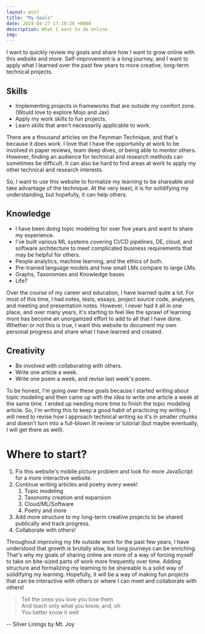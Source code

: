 ```yaml
---
layout: post
title: "My Goals"
date: 2024-04-27 17:10:28 +0000
description: What I want to do online.
img:
---
```


I want to quickly review my goals and share how I want to grow online with this website and more. Self-improvement is a long journey, and I want to apply what I learned over the past few years to more creative, long-term technical projects. 

## Skills
- Implementing projects in frameworks that are outside my comfort zone. (Would love to explore Mojo and Jax)
- Apply my work skills to fun projects.
- Learn skills that aren't necessarily applicable to work. 

There are a thousand articles on the Feynman Technique, and that's because it does work. I love that I have the opportunity at work to be involved in paper reviews, team deep dives, or being able to mentor others. However, finding an audience for technical and research methods can sometimes be difficult. It can also be hard to find areas at work to apply my other technical and research interests.

So, I want to use this website to formalize my learning to be shareable and take advantage of the technique. At the very least, it is for solidifying my understanding, but hopefully, it can help others. 

## Knowledge

- I have been doing topic modeling for over five years and want to share my experience.
- I've built various ML systems covering CI/CD pipelines, DE, cloud, and software architecture to meet complicated business requirements that may be helpful for others. 
- People analytics, machine learning, and the ethics of both.
- Pre-trained language models and how small LMs compare to large LMs.
- Graphs, Taxonomies and Knowledge bases
- Life? 

Over the course of my career and education, I have learned quite a lot. For most of this time, I had notes, tests, essays, project source code, analyses, and meeting and presentation notes. However, I never had it all in one place, and over many years, it's starting to feel like the sprawl of learning more has become an unorganized effort to add to all that I have done. Whether or not this is true, I want this website to document my own personal progress and share what I have learned and created.

## Creativity

- Be involved with collaborating with others.
- Write one article a week.
- Write one poem a week, and revise last week's poem.

To be honest, I'm going over these goals because I started writing about topic modeling and then came up with the idea to write one article a week at the same time. I ended up needing more time to finish the topic modeling article. So, I'm writing this to keep a good habit of practicing my writing. I will need to revise how I approach technical writing so it's in smaller chunks and doesn't turn into a full-blown lit review or tutorial (but maybe eventually, I will get there as well).

# Where to start?
1. Fix this website's mobile picture problem and look for more JavaScript for a more interactive website.
2. Continue writing articles and poetry every week!
    1. Topic modeling
    2. Taxonomy creation and expansion
    3. Cloud/ML/Software
    4. Poetry and more
3. Add more structure to my long-term creative projects to be shared publically and track progress.
4. Collaborate with others!

Throughout improving my life outside work for the past few years, I have understood that growth is brutally slow, but long journeys can be enriching. That's why my goals of sharing online are more of a way of forcing myself to take on bite-sized parts of work more frequently over time. Adding structure and formalizing my learning to be shareable is a solid way of solidifying my learning. Hopefully, it will be a way of making fun projects that can be interactive with others or where I can meet and collaborate with others!


> Tell the ones you love you love them \
> And teach only what you know, and, oh \
> You better know it well 

-- Silver Linings by Mt. Joy